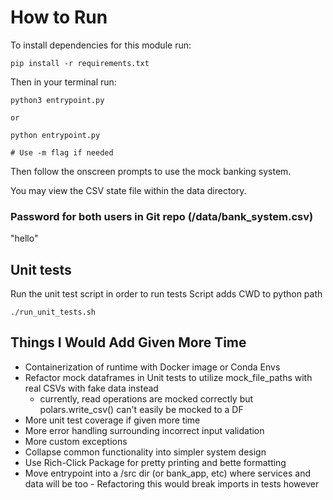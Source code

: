 # How to Run
To install dependencies for this module run:
```
pip install -r requirements.txt
```

Then in your terminal run:

```
python3 entrypoint.py

or 

python entrypoint.py

# Use -m flag if needed
```

Then follow the onscreen prompts to use the mock banking system.

You may view the CSV state file within the data directory.

### Password for both users in Git repo (/data/bank_system.csv) 
"hello"

## Unit tests
Run the unit test script in order to run tests
Script adds CWD to python path
```
./run_unit_tests.sh
```
## Things I Would Add Given More Time
- Containerization of runtime with Docker image or Conda Envs
- Refactor mock dataframes in Unit tests to utilize mock_file_paths with real CSVs with fake data instead
    - currently, read operations are mocked correctly but polars.write_csv() can't easily be mocked to a DF
- More unit test coverage if given more time
- More error handling surrounding incorrect input validation
- More custom exceptions
- Collapse common functionality into simpler system design
- Use Rich-Click Package for pretty printing and bette formatting
- Move entrypoint into a /src dir (or bank_app, etc) where services and data will be too
      - Refactoring this would break imports in tests however
